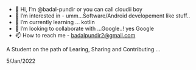 - 👋 Hi, I’m @badal-pundir or you can call cloudii boy
- 👀 I’m interested in - umm...Software/Android developement like stuff..
- 🌱 I’m currently learning ... kotlin 
- 💞️ I’m looking to collaborate with ...Google..! yes Google
- 📫 How to reach me - badalpundir2@gmail.com

A Student on the path of Learing, Sharing and Contributing ...

5/Jan/2022
<!---
badal-pundir/badal-pundir is a ✨ special ✨ repository because its `README.md` (this file) appears on your GitHub profile.
You can click the Preview link to take a look at your changes.
--->

